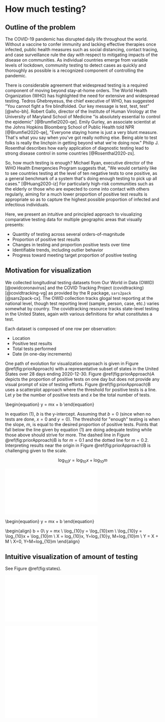 # How much testing?








## Outline of the problem

The COVID-19 pandemic has disrupted daily life throughout the
world. Without a vaccine to confer immunity and lacking effective
therapies once infected, public health measures such as social
distancing, contact tracing, and case surveillance rule the day with
respect to mitigating impacts of the disease on communities. As
individual countries emerge from variable levels of lockdown,
community testing to detect cases as quickly and thoroughly as
possible is a recognized component of controlling the pandemic.

There is considerable agreement that widespread testing is a required
component of moving beyond stay-at-home orders. The World Health
Organization (WHO) has highlighted the need for extensive and
widespread testing. Tedros Ghebreyesus, the chief executive of WHO,
has suggested “You cannot fight a fire blindfolded. Our key message is
test, test, test” [@who-bh]. Robert Gallo, director of the Institute
of Human Virology at the University of Maryland School of Medicine "is
absolutely essential to control the epidemic"
[@Brumfiel2020-qe]. Emily Gurley, an associate scientist at the Johns
Hopkins Bloomberg School of Public Health told NPR [@Brumfiel2020-qe],
"Everyone staying home is just a very blunt measure. That's what you
say when you've got really nothing else. Being able to test folks is
really the linchpin in getting beyond what we're doing now." Philip
J. Rosenthal describes how early application of diagnostic testing
lead to strong disease control in some countries [@Rosenthal2020-zs].

So, how much testing is enough? Michael Ryan, executive director of
the WHO Health Emergencies Program suggests that, "We would certainly
like to see countries testing at the level of ten negative tests to
one positive, as a general benchmark of a system that's doing enough
testing to pick up all cases." [@Huang2020-iz] For particularly
high-risk communities such as the elderly or those who are expected to
come into contact with others regularly, aiming for a much lower
proportion of positive test results is appropriate so as to capture
the highest possible proportion of infected and infectious
individuals.

Here, we present an intuitive and principled approach to visualizing
comparative testing data for multiple geographic areas that visually
presents:

- Quantity of testing across several orders-of-magnitude
- Proportion of positive test results
- Changes in testing and proportion positive tests over time
- Identifiable trends, including outlier behavior
- Progress toward meeting target proportion of positive testing

## Motivation for visualization



We collected longitudinal testing datasets from Our World in Data
(OWID) [@owidcoronavirus] and the COVID Tracking Project
(covidtracking) [@covidtracking-vg] as provided by the R package,
`sars2pack` [@sars2pack-cx]. The OWID collection tracks glogal test
reporting at the national level, though test reporting level (sample,
person, case, etc.) varies somewhat by country. The covidtracking
resource tracks state-level testing in the United States, again with
various definitions for what constitutes a test.

Each dataset is composed of one row per observation:

- Location
- Positive test results
- Total tests performed
- Date (in one-day increments)

One path of evolution for visualization approach is given in Figure
\@ref(fig:priorApproach) with a representative subset of states in the
United States over 28 days ending 2020-12-30. 
Figure \@ref(fig:priorApproach)A depicts the proportion
of positive tests on one day but does not provide any visual prompt of
size of testing efforts. Figure \@ref(fig:priorApproach)B uses a
scatterplot approach where the threshold for positive tests is a
line. Let $y$ be the number of positive tests and $x$ be the total
number of tests.

\begin{equation}
y = mx + b
\end{equation}

In equation (1), $b$ is the y-intercept. Assuming that $b = 0$ (since
when no tests are done, $x=0$ and $y=0$).  The threshold for "enough"
testing is when the slope, $m$, is equal to the desired proportion of
positive tests. Points that fall below the line given by equation (1)
are doing adequate testing while those above should strive for
more. The dashed line in Figure \@ref(fig:priorApproach)B is for
$m=0.1$ and the dotted line for $m=0.2$. Interpreting results near the
origin in Figure \@ref(fig:priorApproach)B is challenging given to the
scale.

$$
\log_{10} y = \log_{10} x + \log_{10} m
$$




![(\#fig:priorApproach)Testing and proportion of positive tests for several states in the United States over the past 28 days (2020-12-02 to 2020-12-30). Included in all panels for orientation, dashed line represents 10 threshold for positive tests and dotted line represents 20. Bar chart of proportion of positive tests at a single time point on the last day of the 28-day window (A) gives no sense of number of tests performed. Positive tests vs total number of tests (B) is hard to interpret near the origin. A log-log plot of positive tests vs total tests (C) deals with visualizing more clearly, but note that .... ](how_much_testing_files/figure-latex/priorApproach-1.pdf) 

\begin{equation}
y = mx + b
\end{equation}

\begin{align}
b = 0\\
y = mx \\
\log_{10}y = \log_{10}xm \\
\log_{10}y = \log_{10}x + \log_{10}m \\
X = log_{10}x, Y=log_{10}y, M=log_{10}m \\
Y = X + M \\
X=0, Y=M=log_{10}m
\end{align}


## Intuitive visualization of amount of testing

See Figure \@ref(fig:states).

![(\#fig:states)United States testing results.](how_much_testing_files/figure-latex/states-1.pdf) 

![(\#fig:owid)Worldwide testing results.](how_much_testing_files/figure-latex/owid-1.pdf) ![(\#fig:owid)Worldwide testing results.](how_much_testing_files/figure-latex/owid-2.pdf) 


